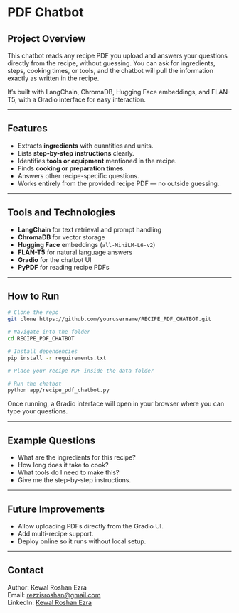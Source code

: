 # PDF Chatbot

## Project Overview

This chatbot reads any recipe PDF you upload and answers your questions directly from the recipe, without guessing. You can ask for ingredients, steps, cooking times, or tools, and the chatbot will pull the information exactly as written in the recipe.  

It’s built with LangChain, ChromaDB, Hugging Face embeddings, and FLAN-T5, with a Gradio interface for easy interaction.  

---

## Features
- Extracts **ingredients** with quantities and units.
- Lists **step-by-step instructions** clearly.
- Identifies **tools or equipment** mentioned in the recipe.
- Finds **cooking or preparation times**.
- Answers other recipe-specific questions.
- Works entirely from the provided recipe PDF — no outside guessing.

---

## Tools and Technologies
- **LangChain** for text retrieval and prompt handling
- **ChromaDB** for vector storage
- **Hugging Face** embeddings (`all-MiniLM-L6-v2`)
- **FLAN-T5** for natural language answers
- **Gradio** for the chatbot UI
- **PyPDF** for reading recipe PDFs

---

## How to Run
```bash
# Clone the repo
git clone https://github.com/yourusername/RECIPE_PDF_CHATBOT.git

# Navigate into the folder
cd RECIPE_PDF_CHATBOT

# Install dependencies
pip install -r requirements.txt

# Place your recipe PDF inside the data folder

# Run the chatbot
python app/recipe_pdf_chatbot.py
```

Once running, a Gradio interface will open in your browser where you can type your questions.

---

## Example Questions
- What are the ingredients for this recipe?
- How long does it take to cook?
- What tools do I need to make this?
- Give me the step-by-step instructions.

---

## Future Improvements
- Allow uploading PDFs directly from the Gradio UI.
- Add multi-recipe support.
- Deploy online so it runs without local setup.

---

## Contact
Author: Kewal Roshan Ezra  
Email: rezzisroshan@gmail.com  
LinkedIn: [Kewal Roshan Ezra](https://linkedin.com/in/kewalroshanezra)
